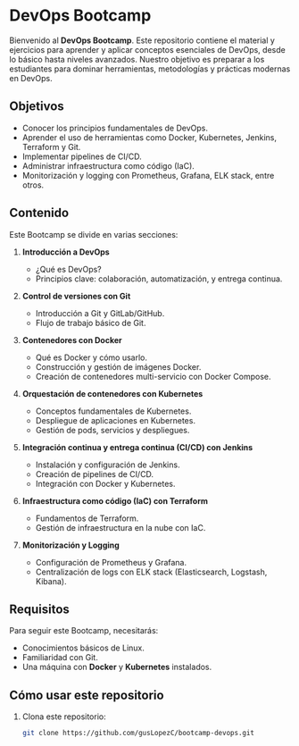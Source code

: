 # DevOps Bootcamp

Bienvenido al **DevOps Bootcamp**. Este repositorio contiene el material y ejercicios para aprender y aplicar conceptos esenciales de DevOps, desde lo básico hasta niveles avanzados. Nuestro objetivo es preparar a los estudiantes para dominar herramientas, metodologías y prácticas modernas en DevOps.

## Objetivos

- Conocer los principios fundamentales de DevOps.
- Aprender el uso de herramientas como Docker, Kubernetes, Jenkins, Terraform y Git.
- Implementar pipelines de CI/CD.
- Administrar infraestructura como código (IaC).
- Monitorización y logging con Prometheus, Grafana, ELK stack, entre otros.

## Contenido

Este Bootcamp se divide en varias secciones:

1. **Introducción a DevOps**
   - ¿Qué es DevOps?
   - Principios clave: colaboración, automatización, y entrega continua.

2. **Control de versiones con Git**
   - Introducción a Git y GitLab/GitHub.
   - Flujo de trabajo básico de Git.

3. **Contenedores con Docker**
   - Qué es Docker y cómo usarlo.
   - Construcción y gestión de imágenes Docker.
   - Creación de contenedores multi-servicio con Docker Compose.

4. **Orquestación de contenedores con Kubernetes**
   - Conceptos fundamentales de Kubernetes.
   - Despliegue de aplicaciones en Kubernetes.
   - Gestión de pods, servicios y despliegues.

5. **Integración continua y entrega continua (CI/CD) con Jenkins**
   - Instalación y configuración de Jenkins.
   - Creación de pipelines de CI/CD.
   - Integración con Docker y Kubernetes.

6. **Infraestructura como código (IaC) con Terraform**
   - Fundamentos de Terraform.
   - Gestión de infraestructura en la nube con IaC.

7. **Monitorización y Logging**
   - Configuración de Prometheus y Grafana.
   - Centralización de logs con ELK stack (Elasticsearch, Logstash, Kibana).

## Requisitos

Para seguir este Bootcamp, necesitarás:

- Conocimientos básicos de Linux.
- Familiaridad con Git.
- Una máquina con **Docker** y **Kubernetes** instalados.

## Cómo usar este repositorio

1. Clona este repositorio:
   ```bash
   git clone https://github.com/gusLopezC/bootcamp-devops.git
